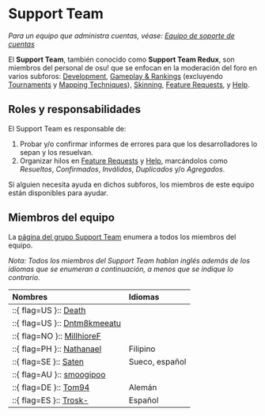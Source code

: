 # Support Team

*Para un equipo que administra cuentas, véase: [Equipo de soporte de cuentas](/wiki/People/The_Team/Account_support_team)*

El **Support Team**, también conocido como **Support Team Redux**, son miembros del personal de osu! que se enfocan en la moderación del foro en varios subforos: [Development](https://osu.ppy.sh/community/forums/2), [Gameplay & Rankings](https://osu.ppy.sh/community/forums/13) (excluyendo [Tournaments](https://osu.ppy.sh/community/forums/55) y [Mapping Techniques](https://osu.ppy.sh/community/forums/61)), [Skinning](https://osu.ppy.sh/community/forums/15), [Feature Requests](https://osu.ppy.sh/community/forums/4), y [Help](https://osu.ppy.sh/community/forums/5).

## Roles y responsabilidades

El Support Team es responsable de:

1. Probar y/o confirmar informes de errores para que los desarrolladores lo sepan y los resuelvan.
2. Organizar hilos en [Feature Requests](https://osu.ppy.sh/community/forums/4) y [Help](https://osu.ppy.sh/community/forums/5), marcándolos como *Resueltos*, *Confirmados*, *Inválidos*, *Duplicados* y/o *Agregados*.

Si alguien necesita ayuda en dichos subforos, los miembros de este equipo están disponibles para ayudar.

## Miembros del equipo

La [página del grupo Support Team](https://osu.ppy.sh/groups/22) enumera a todos los miembros del equipo.

*Nota: Todos los miembros del Support Team hablan inglés además de los idiomas que se enumeran a continuación, a menos que se indique lo contrario.*

| Nombres | Idiomas |
| :-- | :-- |
| ::{ flag=US }:: [Death](https://osu.ppy.sh/users/3242450) |  |
| ::{ flag=US }:: [Dntm8kmeeatu](https://osu.ppy.sh/users/5428812) |  |
| ::{ flag=NO }:: [MillhioreF](https://osu.ppy.sh/users/941094) |  |
| ::{ flag=PH }:: [Nathanael](https://osu.ppy.sh/users/2295078) | Filipino |
| ::{ flag=SE }:: [Saten](https://osu.ppy.sh/users/444506) | Sueco, español |
| ::{ flag=AU }:: [smoogipoo](https://osu.ppy.sh/users/1040328) |  |
| ::{ flag=DE }:: [Tom94](https://osu.ppy.sh/users/1857058) | Alemán |
| ::{ flag=ES }:: [Trosk-](https://osu.ppy.sh/users/3469385) | Español |
